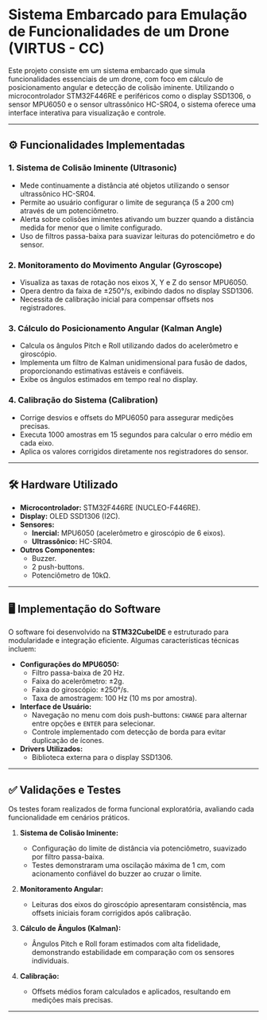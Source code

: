 # Sistema Embarcado para Emulação de Funcionalidades de um Drone (VIRTUS - CC)

Este projeto consiste em um sistema embarcado que simula funcionalidades essenciais de um drone, com foco em cálculo de posicionamento angular e detecção de colisão iminente. Utilizando o microcontrolador STM32F446RE e periféricos como o display SSD1306, o sensor MPU6050 e o sensor ultrassônico HC-SR04, o sistema oferece uma interface interativa para visualização e controle.

---

## ⚙️ **Funcionalidades Implementadas**

### **1. Sistema de Colisão Iminente (Ultrasonic)**
- Mede continuamente a distância até objetos utilizando o sensor ultrassônico HC-SR04.
- Permite ao usuário configurar o limite de segurança (5 a 200 cm) através de um potenciômetro.
- Alerta sobre colisões iminentes ativando um buzzer quando a distância medida for menor que o limite configurado.
- Uso de filtros passa-baixa para suavizar leituras do potenciômetro e do sensor.

### **2. Monitoramento do Movimento Angular (Gyroscope)**
- Visualiza as taxas de rotação nos eixos X, Y e Z do sensor MPU6050.
- Opera dentro da faixa de ±250°/s, exibindo dados no display SSD1306.
- Necessita de calibração inicial para compensar offsets nos registradores.

### **3. Cálculo do Posicionamento Angular (Kalman Angle)**
- Calcula os ângulos Pitch e Roll utilizando dados do acelerômetro e giroscópio.
- Implementa um filtro de Kalman unidimensional para fusão de dados, proporcionando estimativas estáveis e confiáveis.
- Exibe os ângulos estimados em tempo real no display.

### **4. Calibração do Sistema (Calibration)**
- Corrige desvios e offsets do MPU6050 para assegurar medições precisas.
- Executa 1000 amostras em 15 segundos para calcular o erro médio em cada eixo.
- Aplica os valores corrigidos diretamente nos registradores do sensor.

---

## 🛠️ **Hardware Utilizado**
- **Microcontrolador:** STM32F446RE (NUCLEO-F446RE).
- **Display:** OLED SSD1306 (I2C).
- **Sensores:**
  - **Inercial:** MPU6050 (acelerômetro e giroscópio de 6 eixos).
  - **Ultrassônico:** HC-SR04.
- **Outros Componentes:**
  - Buzzer.
  - 2 push-buttons.
  - Potenciômetro de 10kΩ.
---

## 🖥️ **Implementação do Software**
O software foi desenvolvido na **STM32CubeIDE** e estruturado para modularidade e integração eficiente. Algumas características técnicas incluem:
- **Configurações do MPU6050:**
  - Filtro passa-baixa de 20 Hz.
  - Faixa do acelerômetro: ±2g.
  - Faixa do giroscópio: ±250°/s.
  - Taxa de amostragem: 100 Hz (10 ms por amostra).
- **Interface de Usuário:**
  - Navegação no menu com dois push-buttons: `CHANGE` para alternar entre opções e `ENTER` para selecionar.
  - Controle implementado com detecção de borda para evitar duplicação de ícones.
- **Drivers Utilizados:**
  - Biblioteca externa para o display SSD1306.

---

## ✅ **Validações e Testes**
Os testes foram realizados de forma funcional exploratória, avaliando cada funcionalidade em cenários práticos.

1. **Sistema de Colisão Iminente:**
   - Configuração do limite de distância via potenciômetro, suavizado por filtro passa-baixa.
   - Testes demonstraram uma oscilação máxima de 1 cm, com acionamento confiável do buzzer ao cruzar o limite.

2. **Monitoramento Angular:**
   - Leituras dos eixos do giroscópio apresentaram consistência, mas offsets iniciais foram corrigidos após calibração.

3. **Cálculo de Ângulos (Kalman):**
   - Ângulos Pitch e Roll foram estimados com alta fidelidade, demonstrando estabilidade em comparação com os sensores individuais.

4. **Calibração:**
   - Offsets médios foram calculados e aplicados, resultando em medições mais precisas. 

---
